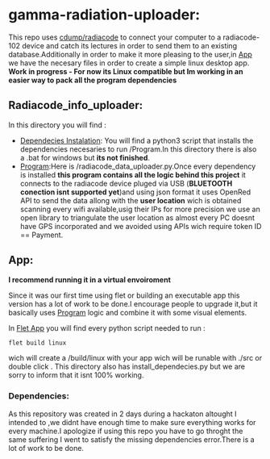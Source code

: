 # gamma-radiation-uploader:
This repo uses [cdump/radiacode](https://github.com/cdump/radiacode) to connect your computer to a radiacode-102 device and catch its lectures in order to send them to an existing database.Additionally in order to make it more pleasing to the user,in [App](https://github.com/JustoDario/gamma-radiation-uploader/tree/main/App)  we have the necesary files in order to create a simple linux desktop app. **Work in progress - For now its Linux compatible but Im working in an easier way to pack all the program dependencies**

## Radiacode_info_uploader:
In this directory you will find :
* [Dependecies Instalation](https://github.com/JustoDario/gamma-radiation-uploader/tree/main/radiacode_info_uploader/install): You will find a python3 script that installs the dependencies necesaries to run /Program.In this directory there is also a .bat for windows but **its not finished**.
* [Program](https://github.com/JustoDario/gamma-radiation-uploader/tree/main/radiacode_info_uploader/program):Here is /radiacode_data_uploader.py.Once every dependency is installed **this program contains all the logic behind this project**
  it connects to the radiacode device pluged via USB (**BLUETOOTH conection isnt supported yet**)and using json format it uses OpenRed API to send the data allong with the **user location** wich is obtained scanning every wifi available,usig their IPs for more precision we use an open library to triangulate the user location as almost every PC doesnt have GPS incorporated and we avoided using APIs wich require token ID == Payment.

## App:
**I recommend running it in a virtual envoiroment**

Since it was our first time using flet or building an executable app this version has a lot of work to be done.I encourage people to upgrade it,but it basically uses [Program](https://github.com/JustoDario/gamma-radiation-uploader/tree/main/radiacode_info_uploader/program) logic and combine it with some visual elements.

In [Flet App](https://github.com/JustoDario/gamma-radiation-uploader/tree/main/App/first-flet-app/src) you will find every python script needed to run :
```bash
flet build linux 
```
wich will create a /build/linux with your app wich will be runable with ./src or double click .
This directory also has install_dependecies.py but we are sorry to inform that it isnt 100% working.

### Dependencies:
As this repository was created in 2 days during a hackaton altought I intended to ,we didnt have enough time to make sure everything works for every machine.I apologize if using this repo you have to go throght the same suffering I went to satisfy the missing dependencies error.There is a lot of work to be done.
